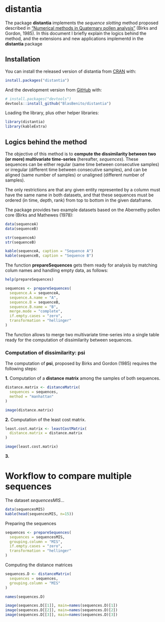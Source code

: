 
<!-- README.md is generated from README.Rmd. Please edit that file -->

# distantia

<!-- badges: start -->

<!-- badges: end -->

The package **distantia** implements the *sequence slotting* method
proposed described in [“Numerical methods in Quaternary pollen
analysis”](https://onlinelibrary.wiley.com/doi/abs/10.1002/gea.3340010406)
(Birks and Gordon, 1985). In this document I briefly explain the logics
behind the method, and the extensions and new applications implementd in
the **distantia** package

## Installation

You can install the released version of distantia from
[CRAN](https://CRAN.R-project.org) with:

``` r
install.packages("distantia")
```

And the development version from [GitHub](https://github.com/) with:

``` r
# install.packages("devtools")
devtools::install_github("BlasBenito/distantia")
```

Loading the library, plus other helper libraries:

``` r
library(distantia)
library(kableExtra)
```

## Logics behind the method

The objective of this method is to **compute the dissimilarity between
two (or more) multivariate time-series** (hereafter, *sequences*). These
sequences can be either regular (same time between consecutive samples)
or irregular (different time between consecutive samples), and can be
aligned (same number of samples) or unaligned (different number of
samples).

The only restrictions are that any given entity represented by a column
must have the same name in both datasets, and that these sequences must
be ordered (in time, depth, rank) from top to bottom in the given
dataframe.

The package provides two example datasets based on the Abernethy pollen
core (Birks and Mathewes (1978):

``` r
data(sequenceA)
data(sequenceB)

str(sequenceA)
str(sequenceB)

kable(sequenceA, caption = "Sequence A")
kable(sequenceB, caption = "Sequence B")
```

The function **prepareSequences** gets them ready for analysis by
matching colum names and handling empty data, as follows:

``` r
help(prepareSequences)

sequences <- prepareSequences(
  sequence.A = sequenceA,
  sequence.A.name = "A",
  sequence.B = sequenceB,
  sequence.B.name = "B",
  merge.mode = "complete",
  if.empty.cases = "zero",
  transformation = "hellinger"
)
```

The function allows to merge two multivariate time-series into a single
table ready for the computation of dissimilarity between sequences.

### Computation of dissimilarity: psi

The computation of **psi**, proposed by Birks and Gordon (1985) requires
the following steps:

**1.** Computation of a **distance matrix** among the samples of both
sequences.

``` r
distance.matrix <- distanceMatrix(
  sequences = sequences,
  method = "manhattan"
)

image(distance.matrix)
```

**2.** Computation of the least cost matrix.

``` r
least.cost.matrix <- leastCostMatrix(
  distance.matrix = distance.matrix
)

image(least.cost.matrix)
```

**3.**

# Workflow to compare multiple sequences

The dataset *sequencesMIS*…

``` r
data(sequencesMIS)
kable(head(sequencesMIS, n=15))
```

Preparing the sequences

``` r
sequences <- prepareSequences(
  sequences = sequencesMIS,
  grouping.column = "MIS",
  if.empty.cases = "zero",
  transformation = "hellinger"
)
```

Computing the distance matrices

``` r
sequences.D <- distanceMatrix(
  sequences = sequences,
  grouping.column = "MIS"
)

names(sequences.D)

image(sequences.D[[1]], main=names(sequences.D)[1])
image(sequences.D[[2]], main=names(sequences.D)[2])
image(sequences.D[[3]], main=names(sequences.D)[3])
```
